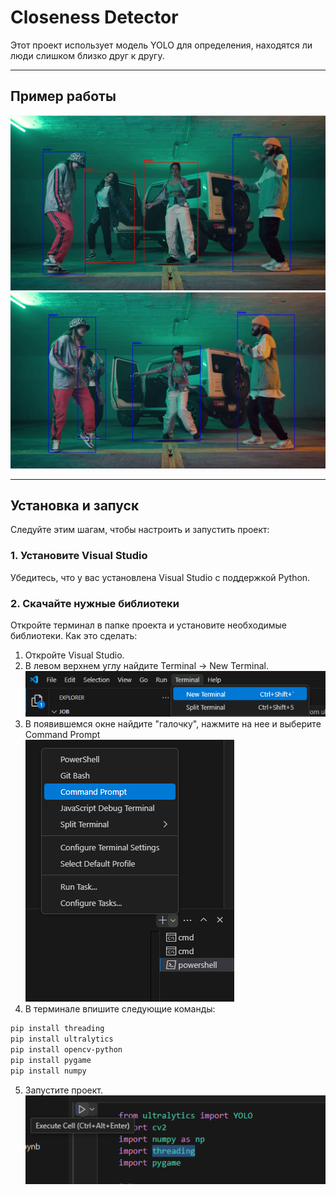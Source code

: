 # Closeness Detector

Этот проект использует модель YOLO для определения, находятся ли люди слишком близко друг к другу.

---

## Пример работы

![Пример работы 1](images/example1.png)
![Пример работы 2](images/example2.png)

---

## Установка и запуск

Следуйте этим шагам, чтобы настроить и запустить проект:

### 1. Установите Visual Studio
Убедитесь, что у вас установлена Visual Studio с поддержкой Python.

### 2. Скачайте нужные библиотеки
Откройте терминал в папке проекта и установите необходимые библиотеки. Как это сделать:
1) Откройте Visual Studio.
2) В левом верхнем углу найдите Terminal -> New Terminal.
![Открытие терминала](images/image1.png)
3) В появившемся окне найдите "галочку", нажмите на нее и выберите Command Prompt  
![Открытие терминала](images/image2.png)
4) В терминале впишите следующие команды:
```bash
pip install threading
pip install ultralytics
pip install opencv-python
pip install pygame
pip install numpy
```
5) Запустите проект.
![Запуск проекта](images/image3.png)
